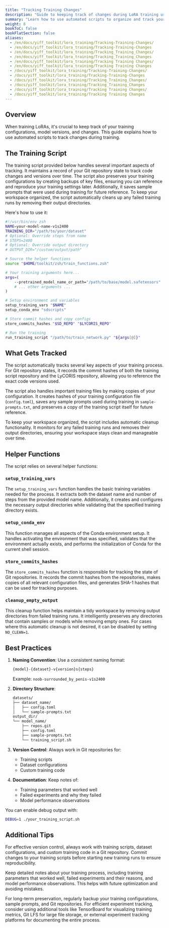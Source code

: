```yaml
---
title: "Tracking Training Changes"
description: "Guide to keeping track of changes during LoRA training using automated scripts"
summary: "Learn how to use automated scripts to organize and track your LoRA training process, including managing model versions, backing up configurations, and maintaining clean training workspaces."
weight: 8
bookToC: false
bookFlatSection: false
aliases:
  - /en/docs/yiff_toolkit/lora_training/Tracking-Training-Changes/
  - /en/docs/yiff_toolkit/lora_training/Tracking-Training-Changes
  - /en/docs/yiff_toolkit/lora_training/Tracking_Training_Changes/
  - /en/docs/yiff_toolkit/lora_training/Tracking_Training_Changes
  - /en/docs/yiff_toolkit/lora_training/Tracking Training Changes/
  - /en/docs/yiff_toolkit/lora_training/Tracking Training Changes
  - /docs/yiff_toolkit/lora_training/Tracking-Training-Changes/
  - /docs/yiff_toolkit/lora_training/Tracking-Training-Changes
  - /docs/yiff_toolkit/lora_training/Tracking_Training_Changes/
  - /docs/yiff_toolkit/lora_training/Tracking_Training_Changes
  - /docs/yiff_toolkit/lora_training/Tracking Training Changes/
  - /docs/yiff_toolkit/lora_training/Tracking Training Changes
---
```


## Overview

When training LoRAs, it's crucial to keep track of your training configurations, model versions, and changes. This guide explains how to use automated scripts to track changes during training.

## The Training Script

The training script provided below handles several important aspects of tracking. It maintains a record of your Git repository state to track code changes and versions over time. The script also preserves your training configurations by creating backups of key files, ensuring you can reference and reproduce your training settings later. Additionally, it saves sample prompts that were used during training for future reference. To keep your workspace organized, the script automatically cleans up any failed training runs by removing their output directories.

Here's how to use it:

```zsh
#!/usr/bin/env zsh
NAME=your-model-name-v1s2400
TRAINING_DIR="/path/to/your/dataset"
# Optional: Override steps from name
# STEPS=2400
# Optional: Override output directory
# OUTPUT_DIR="/custom/output/path"

# Source the helper functions
source "$HOME/toolkit/zsh/train_functions.zsh"

# Your training arguments here...
args=(
    --pretrained_model_name_or_path="/path/to/base/model.safetensors"
    # ... other arguments ...
)

# Setup environment and variables
setup_training_vars "$NAME"
setup_conda_env "sdscripts"

# Store commit hashes and copy configs
store_commits_hashes "$SD_REPO" "$LYCORIS_REPO"

# Run the training
run_training_script "/path/to/train_network.py" "${args[@]}"
```

## What Gets Tracked

The script automatically tracks several key aspects of your training process. For Git repository states, it records the commit hashes of both the training script repository and the LyCORIS repository, allowing you to reference the exact code versions used.

The script also handles important training files by making copies of your configuration. It creates hashes of your training configuration file (`config.toml`), saves any sample prompts used during training in `sample-prompts.txt`, and preserves a copy of the training script itself for future reference.

To keep your workspace organized, the script includes automatic cleanup functionality. It monitors for any failed training runs and removes their output directories, ensuring your workspace stays clean and manageable over time.

## Helper Functions

The script relies on several helper functions:

### `setup_training_vars`

The `setup_training_vars` function handles the basic training variables needed for the process. It extracts both the dataset name and number of steps from the provided model name. Additionally, it creates and configures the necessary output directories while validating that the specified training directory exists.

### `setup_conda_env`

This function manages all aspects of the Conda environment setup. It handles activating the environment that was specified, validates that the environment actually exists, and performs the initialization of Conda for the current shell session.

### `store_commits_hashes`

The `store_commits_hashes` function is responsible for tracking the state of Git repositories. It records the commit hashes from the repositories, makes copies of all relevant configuration files, and generates SHA-1 hashes that can be used for tracking purposes.

### `cleanup_empty_output`

This cleanup function helps maintain a tidy workspace by removing output directories from failed training runs. It intelligently preserves any directories that contain samples or models while removing empty ones. For cases where this automatic cleanup is not desired, it can be disabled by setting `NO_CLEAN=1`.

## Best Practices

1. **Naming Convention**: Use a consistent naming format:

   ```bash
   {model}-{dataset}-v{version}s{steps}
   ```

   Example: `noob-surrounded_by_penis-v1s2400`

2. **Directory Structure**:

   ```bash
   datasets/
   ├── dataset_name/
   │   ├── config.toml
   │   └── sample-prompts.txt
   output_dir/
   └── model_name/
       ├── repos.git
       ├── config.toml
       ├── sample-prompts.txt
       └── training_script.sh
   ```

3. **Version Control**: Always work in Git repositories for:
   - Training scripts
   - Dataset configurations
   - Custom training code

4. **Documentation**: Keep notes of:
   - Training parameters that worked well
   - Failed experiments and why they failed
   - Model performance observations

You can enable debug output with:

```bash
DEBUG=1 ./your_training_script.sh
```

## Additional Tips

For effective version control, always work with training scripts, dataset configurations, and custom training code in a Git repository. Commit changes to your training scripts before starting new training runs to ensure reproducibility.

Keep detailed notes about your training process, including training parameters that worked well, failed experiments and their reasons, and model performance observations. This helps with future optimization and avoiding mistakes.

For long-term preservation, regularly backup your training configurations, sample prompts, and Git repositories. For efficient experiment tracking, consider using additional tools like TensorBoard for visualizing training metrics, Git LFS for large file storage, or external experiment tracking platforms for documenting the entire process.
